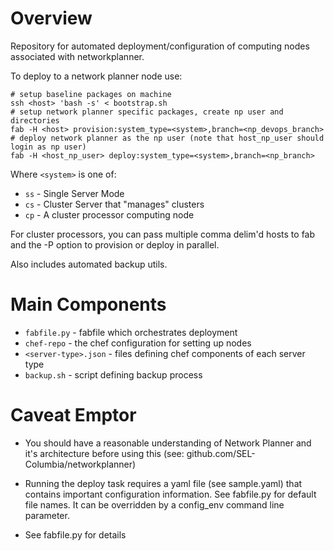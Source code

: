 Overview
========

Repository for automated deployment/configuration of computing nodes associated with networkplanner.

To deploy to a network planner node use:

    # setup baseline packages on machine
    ssh <host> 'bash -s' < bootstrap.sh
    # setup network planner specific packages, create np user and directories
    fab -H <host> provision:system_type=<system>,branch=<np_devops_branch>
    # deploy network planner as the np user (note that host_np_user should login as np user)
    fab -H <host_np_user> deploy:system_type=<system>,branch=<np_branch>

Where `<system>` is one of:
* `ss` - Single Server Mode
* `cs` - Cluster Server that "manages" clusters
* `cp` - A cluster processor computing node

For cluster processors, you can pass multiple comma delim'd hosts to fab and the -P option to provision or deploy in parallel.  

Also includes automated backup utils.  

Main Components
===============

* `fabfile.py` - fabfile which orchestrates deployment
* `chef-repo` - the chef configuration for setting up nodes
* `<server-type>.json` - files defining chef components of each server type
* `backup.sh` - script defining backup process

Caveat Emptor
=============

* You should have a reasonable understanding of Network Planner and it's architecture before using this (see:  github.com/SEL-Columbia/networkplanner)

* Running the deploy task requires a yaml file (see sample.yaml) that contains important configuration information.  See fabfile.py for default file names.  It can be overridden by a config_env command line parameter.  

* See fabfile.py for details
